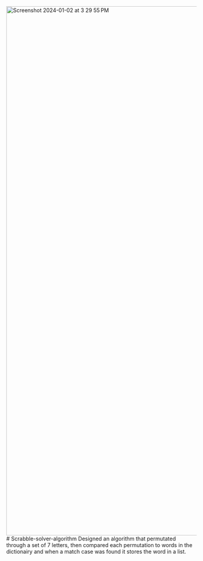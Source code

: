 <img width="1396" alt="Screenshot 2024-01-02 at 3 29 55 PM" src="https://github.com/tunmiseeboda/Scrabble-solver-algorithm/assets/138678066/346dadac-e00f-42ba-bfb2-6c77b3976a32">
# Scrabble-solver-algorithm
Designed an algorithm that permutated through a set of 7 letters, then compared each permutation to words in the dictionairy and when a match case was found it stores the word in a list.
